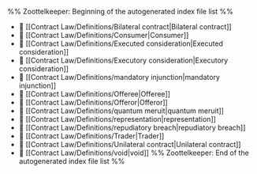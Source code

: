 %% Zoottelkeeper: Beginning of the autogenerated index file list  %%
- 📄 [[Contract Law/Definitions/Bilateral contract|Bilateral contract]]
- 📄 [[Contract Law/Definitions/Consumer|Consumer]]
- 📄 [[Contract Law/Definitions/Executed consideration|Executed consideration]]
- 📄 [[Contract Law/Definitions/Executory consideration|Executory consideration]]
- 📄 [[Contract Law/Definitions/mandatory injunction|mandatory injunction]]
- 📄 [[Contract Law/Definitions/Offeree|Offeree]]
- 📄 [[Contract Law/Definitions/Offeror|Offeror]]
- 📄 [[Contract Law/Definitions/quantum meruit|quantum meruit]]
- 📄 [[Contract Law/Definitions/representation|representation]]
- 📄 [[Contract Law/Definitions/repudiatory breach|repudiatory breach]]
- 📄 [[Contract Law/Definitions/Trader|Trader]]
- 📄 [[Contract Law/Definitions/Unilateral contract|Unilateral contract]]
- 📄 [[Contract Law/Definitions/void|void]]
%% Zoottelkeeper: End of the autogenerated index file list  %%
